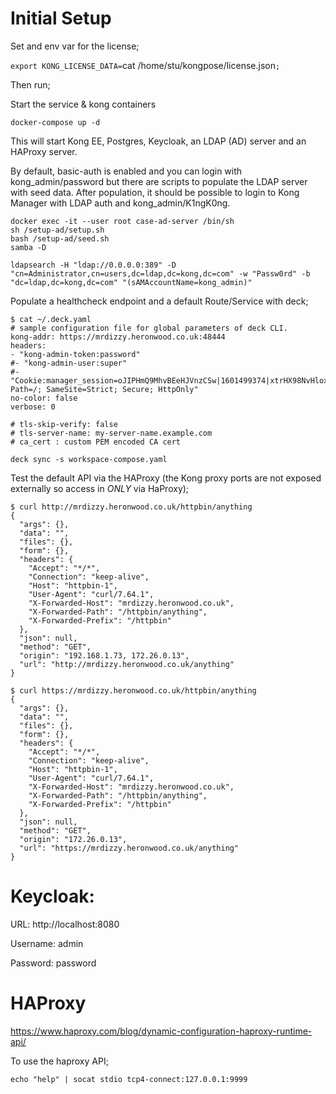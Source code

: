 # Initial Setup

Set and env var for the license;

`export KONG_LICENSE_DATA=`cat /home/stu/kongpose/license.json`;`

Then run;

Start the service & kong containers

`docker-compose up -d`

This will start Kong EE, Postgres, Keycloak, an LDAP (AD) server and an HAProxy server. 

By default, basic-auth is enabled and you can login with kong_admin/password but there are scripts to populate the LDAP server with seed data. After population, it should be possible to login to Kong Manager with LDAP auth and kong_admin/K1ngK0ng.

```
docker exec -it --user root case-ad-server /bin/sh
sh /setup-ad/setup.sh
bash /setup-ad/seed.sh
samba -D
```

```
ldapsearch -H "ldap://0.0.0.0:389" -D "cn=Administrator,cn=users,dc=ldap,dc=kong,dc=com" -w "Passw0rd" -b "dc=ldap,dc=kong,dc=com" "(sAMAccountName=kong_admin)"
```

Populate a healthcheck endpoint and a default Route/Service with deck;

```
$ cat ~/.deck.yaml
# sample configuration file for global parameters of deck CLI.
kong-addr: https://mrdizzy.heronwood.co.uk:48444
headers:
- "kong-admin-token:password"
#- "kong-admin-user:super"
#- "Cookie:manager_session=oJIPHmQ9MhvBEeHJVnzCSw|1601499374|xtrHX98NvHloxwCx3bZnji6WKK8; Path=/; SameSite=Strict; Secure; HttpOnly"
no-color: false
verbose: 0

# tls-skip-verify: false
# tls-server-name: my-server-name.example.com
# ca_cert : custom PEM encoded CA cert
```

`deck sync -s workspace-compose.yaml`

Test the default API via the HAProxy (the Kong proxy ports are not exposed externally so access in *ONLY* via HaProxy);

```
$ curl http://mrdizzy.heronwood.co.uk/httpbin/anything
{
  "args": {},
  "data": "",
  "files": {},
  "form": {},
  "headers": {
    "Accept": "*/*",
    "Connection": "keep-alive",
    "Host": "httpbin-1",
    "User-Agent": "curl/7.64.1",
    "X-Forwarded-Host": "mrdizzy.heronwood.co.uk",
    "X-Forwarded-Path": "/httpbin/anything",
    "X-Forwarded-Prefix": "/httpbin"
  },
  "json": null,
  "method": "GET",
  "origin": "192.168.1.73, 172.26.0.13",
  "url": "http://mrdizzy.heronwood.co.uk/anything"
}

$ curl https://mrdizzy.heronwood.co.uk/httpbin/anything
{
  "args": {},
  "data": "",
  "files": {},
  "form": {},
  "headers": {
    "Accept": "*/*",
    "Connection": "keep-alive",
    "Host": "httpbin-1",
    "User-Agent": "curl/7.64.1",
    "X-Forwarded-Host": "mrdizzy.heronwood.co.uk",
    "X-Forwarded-Path": "/httpbin/anything",
    "X-Forwarded-Prefix": "/httpbin"
  },
  "json": null,
  "method": "GET",
  "origin": "172.26.0.13",
  "url": "https://mrdizzy.heronwood.co.uk/anything"
}
```

# Keycloak:

URL: http://localhost:8080

Username: admin

Password: password

# HAProxy

https://www.haproxy.com/blog/dynamic-configuration-haproxy-runtime-api/

To use the haproxy API;

```
echo "help" | socat stdio tcp4-connect:127.0.0.1:9999
```
